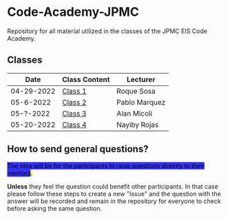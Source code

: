 # Code-Academy-JPMC
Repository for all material utilized in the classes of the JPMC EIS Code Academy.

## Classes
| Date          | Class Content                            | Lecturer       |
| ------------- | ---------------------------------------- | -------------- |
|  04-29-2022   | [Class 1](/classes/class-1/README.md)    | Roque Sosa     |
|  05-6-2022    | [Class 2](/classes/class-2/README.md)    | Pablo Marquez  |
|  05-?-2022    | [Class 3](/classes/class-3/README.md)    | Alan Micoli    |
|  05-20-2022   | [Class 4](/classes/class-4/README.md)    | Nayiby Rojas   |

## How to send general questions?
<mark style="background-color:#3333FF">The idea will be for the participants to raise questions directly to their mentors<mark>.

**Unless** they feel the question could benefit other participants. In that case please follow these steps to create a new "Issue" and the question with the answer will be recorded and remain in the repository for everyone to check before asking the same question.
